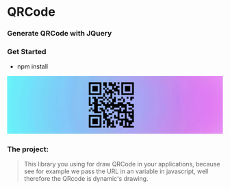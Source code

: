 # QRCode #
### Generate QRCode with JQuery ###

### Get Started ## 
* npm install

[![Banner](assets/banner.jpg)](https://github.com/deppbrazil/qrcode-jquery)

### The project: ### 
> This library you using for draw QRCode in your applications, because see for example we pass the URL in an variable in javascript, well therefore the QRcode is dynamic's drawing.